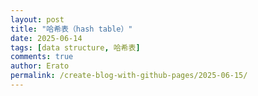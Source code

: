 ```yaml
---
layout: post
title: "哈希表（hash table）"
date: 2025-06-14
tags: [data structure, 哈希表]
comments: true
author: Erato
permalink: /create-blog-with-github-pages/2025-06-15/
---
```

